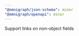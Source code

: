 ```yaml
---
"@omnigraph/json-schema": minor
"@omnigraph/openapi": minor
---
```


Support links on non-object fields
